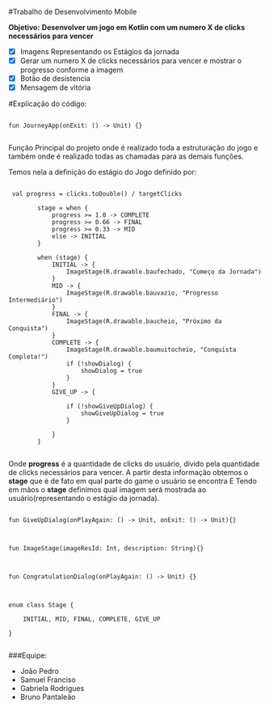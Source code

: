 #Trabalho de Desenvolvimento Mobile

**Objetivo:** **Desenvolver um jogo em Kotlin com um numero X de clicks necessários para vencer**

- [x] Imagens Representando os Estágios da jornada
- [x] Gerar um numero X de clicks necessários para vencer e mostrar o progresso conforme a imagem
- [x] Botão de desistencia
- [x] Mensagem de vitória

#Explicação do código: 

```

fun JourneyApp(onExit: () -> Unit) {}


```
Função Principal do projeto onde é realizado toda a estruturação do jogo
e também onde é realizado todas as chamadas para as demais funções.

Temos nela a definição do estágio do Jogo definido por:

```

 val progress = clicks.toDouble() / targetClicks

        stage = when {
            progress >= 1.0 -> COMPLETE 
            progress >= 0.66 -> FINAL 
            progress >= 0.33 -> MID 
            else -> INITIAL 
        }

        when (stage) {
            INITIAL -> {
                ImageStage(R.drawable.baufechado, "Começo da Jornada")
            }
            MID -> {
                ImageStage(R.drawable.bauvazio, "Progresso Intermediário")
            }
            FINAL -> {
                ImageStage(R.drawable.baucheio, "Próximo da Conquista")
            }
            COMPLETE -> {
                ImageStage(R.drawable.baumuitocheio, "Conquista Completa!")
                if (!showDialog) { 
                    showDialog = true 
                }
            }
            GIVE_UP -> {

                if (!showGiveUpDialog) { 
                    showGiveUpDialog = true 
                }

            }
        }


```

Onde **progress** é a quantidade de clicks do usuário, divido pela quantidade de clicks
necessários para vencer.
A partir desta informação obtemos o **stage**
que é de fato em qual parte do game o usuário se encontra 
E Tendo em mãos o **stage** definimos qual imagem será mostrada ao usuário(representando o estágio da jornada). 

```

fun GiveUpDialog(onPlayAgain: () -> Unit, onExit: () -> Unit){}


```

```

fun ImageStage(imageResId: Int, description: String){}


```


```

fun CongratulationDialog(onPlayAgain: () -> Unit) {}


```

```

enum class Stage {

    INITIAL, MID, FINAL, COMPLETE, GIVE_UP

}


```

###Equipe:

- João Pedro
- Samuel Franciso
- Gabriela Rodrigues
- Bruno Pantaleão